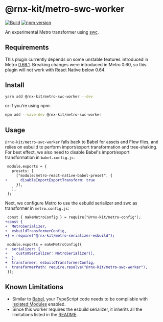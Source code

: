 # @rnx-kit/metro-swc-worker

[![Build](https://github.com/microsoft/rnx-kit/actions/workflows/build.yml/badge.svg)](https://github.com/microsoft/rnx-kit/actions/workflows/build.yml)
[![npm version](https://img.shields.io/npm/v/@rnx-kit/metro-swc-worker)](https://www.npmjs.com/package/@rnx-kit/metro-swc-worker)

An experimental Metro transformer using [swc](https://swc.rs/).

## Requirements

This plugin currently depends on some unstable features introduced in Metro
[0.66.1](https://github.com/facebook/metro/releases/tag/v0.66.1). Breaking
changes were introduced in Metro 0.60, so this plugin will not work with React
Native below 0.64.

## Install

```sh
yarn add @rnx-kit/metro-swc-worker --dev
```

or if you're using npm:

```sh
npm add --save-dev @rnx-kit/metro-swc-worker
```

## Usage

`@rnx-kit/metro-swc-worker` falls back to Babel for assets and Flow files, and
relies on esbuild to perform import/export transformation and tree-shaking. For
best effect, we also need to disable Babel's import/export transformation in
`babel.config.js`:

```diff
 module.exports = {
   presets: [
     ["module:metro-react-native-babel-preset", {
+      disableImportExportTransform: true
     }],
   ],
 };
```

Next, we configure Metro to use the esbuild serializer and swc as transformer in
`metro.config.js`:

```diff
 const { makeMetroConfig } = require("@rnx-kit/metro-config");
+const {
+  MetroSerializer,
+  esbuildTransformerConfig,
+} = require("@rnx-kit/metro-serializer-esbuild");

 module.exports = makeMetroConfig({
+  serializer: {
+    customSerializer: MetroSerializer(),
+  },
+  transformer: esbuildTransformerConfig,
+  transformerPath: require.resolve("@rnx-kit/metro-swc-worker"),
 });
```

## Known Limitations

- Similar to
  [Babel](https://babeljs.io/docs/en/babel-plugin-transform-typescript#typescript-compiler-options),
  your TypeScript code needs to be compilable with
  [Isolated Modules](https://www.typescriptlang.org/tsconfig#isolatedModules)
  enabled.
- Since this worker requires the esbuild serializer, it inherits all the
  limitations listed in the
  [README](https://github.com/microsoft/rnx-kit/tree/main/packages/metro-serializer-esbuild#known-limitations).
